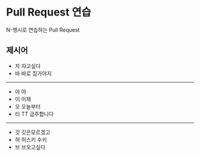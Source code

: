 # Pull Request 연습
N-행시로 연습하는 Pull Request

## 제시어
- 자 자고싶다
- 바 바로 집가야지
---
- 아 아
- 이 이제
- 오 오늘부터
- 티 TT 금주합니다
---
- 깃 깃은모르겠고
- 허 허스키 수키
- 브 브오고싶다




